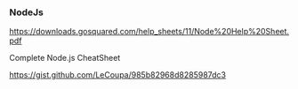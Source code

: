 ### NodeJs
https://downloads.gosquared.com/help_sheets/11/Node%20Help%20Sheet.pdf

Complete Node.js CheatSheet

https://gist.github.com/LeCoupa/985b82968d8285987dc3
